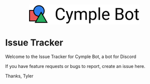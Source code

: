 
<p align="center">
    <a href="https://cymple.af">
        <img src="https://raw.githubusercontent.com/tylercasson/cymple-issues/master/assets/banner.svg?sanitize=true" width="70%" alt="Cymple Bot" >
    </a>
</p>

# Issue Tracker

Welcome to the Issue Tracker for Cymple Bot, a bot for Discord

If you have feature requests or bugs to report, create an issue here.

Thanks,
Tyler
